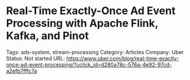 # Real-Time Exactly-Once Ad Event Processing with Apache Flink, Kafka, and Pinot

Tags: ads-system, stream-processing
Category: Articles
Company: Uber
Status: Not started
URL: https://www.uber.com/blog/real-time-exactly-once-ad-event-processing/?uclick_id=d280a78c-576a-4e92-97cd-a2efb7fffc7a